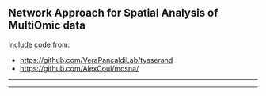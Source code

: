 ## Network Approach for Spatial Analysis of MultiOmic data 
Include code from:
- https://github.com/VeraPancaldiLab/tysserand
- https://github.com/AlexCoul/mosna/
---
---


